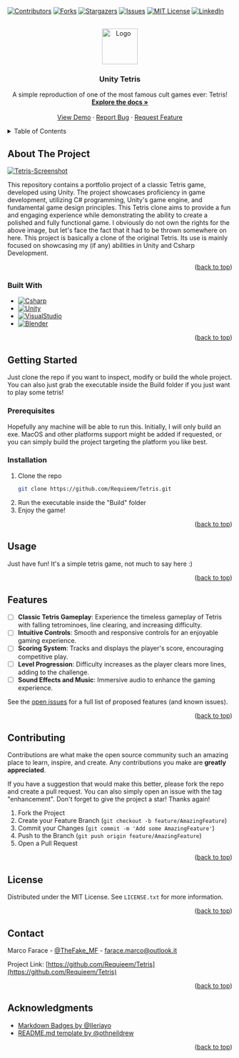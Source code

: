 <!-- Improved compatibility of back to top link: See: https://github.com/othneildrew/Best-README-Template/pull/73 -->
<a name="readme-top"></a>
<!--
*** Thanks for checking out the Best-README-Template. If you have a suggestion
*** that would make this better, please fork the repo and create a pull request
*** or simply open an issue with the tag "enhancement".
*** Don't forget to give the project a star!
*** Thanks again! Now go create something AMAZING! :D
-->



<!-- PROJECT SHIELDS -->
<!--
*** I'm using markdown "reference style" links for readability.
*** Reference links are enclosed in brackets [ ] instead of parentheses ( ).
*** See the bottom of this document for the declaration of the reference variables
*** for contributors-url, forks-url, etc. This is an optional, concise syntax you may use.
*** https://www.markdownguide.org/basic-syntax/#reference-style-links
-->
[![Contributors][contributors-shield]][contributors-url]
[![Forks][forks-shield]][forks-url]
[![Stargazers][stars-shield]][stars-url]
[![Issues][issues-shield]][issues-url]
[![MIT License][license-shield]][license-url]
[![LinkedIn][linkedin-shield]][linkedin-url]



<!-- PROJECT LOGO -->
<br />
<div align="center">
  <a href="https://github.com/Requieem/Tetris">
    <img src="https://m.media-amazon.com/images/I/61M3rDwh4qL.png" alt="Logo" width="80" height="80">
  </a>

<h3 align="center">Unity Tetris</h3>

  <p align="center">
    A simple reproduction of one of the most famous cult games ever: Tetris!
    <br />
    <a href="https://github.com/Requieem/Tetris"><strong>Explore the docs »</strong></a>
    <br />
    <br />
    <a href="https://github.com/Requieem/Tetris">View Demo</a>
    ·
    <a href="https://github.com/Requieem/Tetris/issues">Report Bug</a>
    ·
    <a href="https://github.com/Requieem/Tetris/issues">Request Feature</a>
  </p>
</div>



<!-- TABLE OF CONTENTS -->
<details>
  <summary>Table of Contents</summary>
  <ol>
    <li>
      <a href="#about-the-project">About The Project</a>
      <ul>
        <li><a href="#built-with">Built With</a></li>
      </ul>
    </li>
    <li>
      <a href="#getting-started">Getting Started</a>
      <ul>
        <li><a href="#prerequisites">Prerequisites</a></li>
        <li><a href="#installation">Installation</a></li>
      </ul>
    </li>
    <li><a href="#usage">Usage</a></li>
    <li><a href="#roadmap">Roadmap</a></li>
    <li><a href="#contributing">Contributing</a></li>
    <li><a href="#license">License</a></li>
    <li><a href="#contact">Contact</a></li>
    <li><a href="#acknowledgments">Acknowledgments</a></li>
  </ol>
</details>



<!-- ABOUT THE PROJECT -->
## About The Project

[![Tetris-Screenshot][product-screenshot]]([https://m.media-amazon.com/images/I/61M3rDwh4qL.png]([https://upload.wikimedia.org/wikipedia/it/thumb/a/a6/Tetris.png/260px-Tetris.png](https://m.media-amazon.com/images/I/61M3rDwh4qL.png)))

This repository contains a portfolio project of a classic Tetris game, developed using Unity. The project showcases proficiency in game development, utilizing C# programming, Unity's game engine, and fundamental game design principles. This Tetris clone aims to provide a fun and engaging experience while demonstrating the ability to create a polished and fully functional game.
I obviously do not own the rights for the above image, but let's face the fact that it had to be thrown somewhere on here. This project is basically a clone of the original Tetris. Its use is mainly focused on showcasing my (if any) abilities in Unity and Csharp Development.

<p align="right">(<a href="#readme-top">back to top</a>)</p>



### Built With

* [![Csharp][Csharp]][Csharp-url]
* [![Unity][Unity]][Unity-url]
* [![VisualStudio][VisualStudio]][VisualStudio-url]
* [![Blender][Blender]][Blender-url]

<p align="right">(<a href="#readme-top">back to top</a>)</p>

<!-- GETTING STARTED -->
## Getting Started

Just clone the repo if you want to inspect, modify or build the whole project. You can also just grab the executable inside the Build folder if you just want to play some tetris!

### Prerequisites

Hopefully any machine will be able to run this. Initially, I will only build an exe. MacOS and other platforms support might be added if requested, or you can simply build the project targeting the platform you like best.

### Installation

1. Clone the repo
   ```sh
   git clone https://github.com/Requieem/Tetris.git
   ```
3. Run the executable inside the "Build" folder
4. Enjoy the game!

<p align="right">(<a href="#readme-top">back to top</a>)</p>

<!-- USAGE EXAMPLES -->
## Usage

Just have fun! It's a simple tetris game, not much to say here :)

<p align="right">(<a href="#readme-top">back to top</a>)</p>

## Features
- [ ] **Classic Tetris Gameplay**: Experience the timeless gameplay of Tetris with falling tetrominoes, line clearing, and increasing difficulty.
- [ ] **Intuitive Controls**: Smooth and responsive controls for an enjoyable gaming experience.
- [ ] **Scoring System**: Tracks and displays the player's score, encouraging competitive play.
- [ ] **Level Progression**: Difficulty increases as the player clears more lines, adding to the challenge.
- [ ] **Sound Effects and Music**: Immersive audio to enhance the gaming experience.

See the [open issues](https://github.com/Requieem/Tetris) for a full list of proposed features (and known issues).

<p align="right">(<a href="#readme-top">back to top</a>)</p>

<!-- CONTRIBUTING -->
## Contributing

Contributions are what make the open source community such an amazing place to learn, inspire, and create. Any contributions you make are **greatly appreciated**.

If you have a suggestion that would make this better, please fork the repo and create a pull request. You can also simply open an issue with the tag "enhancement".
Don't forget to give the project a star! Thanks again!

1. Fork the Project
2. Create your Feature Branch (`git checkout -b feature/AmazingFeature`)
3. Commit your Changes (`git commit -m 'Add some AmazingFeature'`)
4. Push to the Branch (`git push origin feature/AmazingFeature`)
5. Open a Pull Request

<p align="right">(<a href="#readme-top">back to top</a>)</p>

<!-- LICENSE -->
## License

Distributed under the MIT License. See `LICENSE.txt` for more information.

<p align="right">(<a href="#readme-top">back to top</a>)</p>

<!-- CONTACT -->
## Contact

Marco Farace - [@TheFake_MF](https://twitter.com/TheFake_MF) - farace.marco@outlook.it

Project Link: [https://github.com/Requieem/Tetris](https://github.com/Requieem/Tetris)

<p align="right">(<a href="#readme-top">back to top</a>)</p>

<!-- ACKNOWLEDGMENTS -->
## Acknowledgments

* [Markdown Badges by @Ileriayo](https://github.com/Ileriayo/markdown-badges)
* [README.md template by @othneildrew](https://github.com/othneildrew/Best-README-Template)

<p align="right">(<a href="#readme-top">back to top</a>)</p>

<!-- MARKDOWN LINKS & IMAGES -->
<!-- https://www.markdownguide.org/basic-syntax/#reference-style-links -->
[contributors-shield]: https://img.shields.io/github/contributors/Requieem/Tetris.svg?style=for-the-badge
[contributors-url]: https://github.com/Requieem/Tetris/graphs/contributors
[forks-shield]: https://img.shields.io/github/forks/Requieem/Tetris.svg?style=for-the-badge
[forks-url]: https://github.com/Requieem/Tetris/network/members
[stars-shield]: https://img.shields.io/github/stars/Requieem/Tetris.svg?style=for-the-badge
[stars-url]: https://github.com/Requieem/Tetris/stargazers
[issues-shield]: https://img.shields.io/github/issues/Requieem/Tetris.svg?style=for-the-badge
[issues-url]: https://github.com/Requieem/Tetris/issues
[license-shield]: https://img.shields.io/github/license/Requieem/Tetris.svg?style=for-the-badge
[license-url]: https://github.com/Requieem/Tetris/blob/master/LICENSE.txt
[linkedin-shield]: https://img.shields.io/badge/-LinkedIn-black.svg?style=for-the-badge&logo=linkedin&colorB=555
[linkedin-url]: https://www.linkedin.com/in/marco-farace/
[product-screenshot]: https://m.media-amazon.com/images/I/61M3rDwh4qL.png
[Unity]: https://img.shields.io/badge/unity-%23000000.svg?style=for-the-badge&logo=unity&logoColor=white
[Unity-url]: https://unity.com/
[VisualStudio]: https://img.shields.io/badge/Visual%20Studio-5C2D91.svg?style=for-the-badge&logo=visual-studio&logoColor=white
[VisualStudio-url]: https://visualstudio.microsoft.com
[Blender]: https://img.shields.io/badge/blender-%23F5792A.svg?style=for-the-badge&logo=blender&logoColor=white
[Blender-url]: https://www.blender.org
[Csharp]: https://img.shields.io/badge/c%23-%23239120.svg?style=for-the-badge&logo=c-sharp&logoColor=white
[Csharp-url]: https://learn.microsoft.com/en-us/dotnet/csharp/

